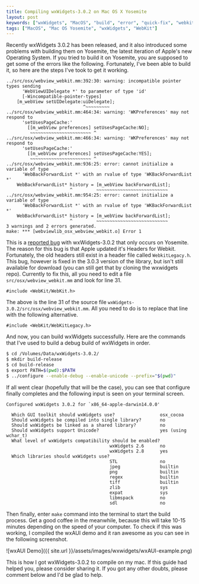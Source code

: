 ```yaml
---
title: Compiling wxWidgets-3.0.2 on Mac OS X Yosemite
layout: post
keywords: ["wxWidgets", "MacOS", "build", "error", "quick-fix", "webkit", "apple", "Yosemite"]
tags: ["MacOS", "Mac OS Yosemite", "wxWidgets", "WebKit"]
---
```


Recently wxWidgets 3.0.2 has been released, and it also introduced some problems with building them on Yosemite, the latest iteration of Apple's new Operating System. If you tried to build it on Yosemite, you are supposed to get some of the errors like the following. Fortunately, I've been able to build it, so here are the steps I've took to get it working.

~~~objc
../src/osx/webview_webkit.mm:392:30: warning: incompatible pointer types sending
      'WebViewUIDelegate *' to parameter of type 'id'
      [-Wincompatible-pointer-types]
    [m_webView setUIDelegate:uiDelegate];
                             ^~~~~~~~~~
../src/osx/webview_webkit.mm:464:34: warning: 'WKPreferences' may not respond to
      'setUsesPageCache:'
        [[m_webView preferences] setUsesPageCache:NO];
         ~~~~~~~~~~~~~~~~~~~~~~~ ^
../src/osx/webview_webkit.mm:466:34: warning: 'WKPreferences' may not respond to
      'setUsesPageCache:'
        [[m_webView preferences] setUsesPageCache:YES];
         ~~~~~~~~~~~~~~~~~~~~~~~ ^
../src/osx/webview_webkit.mm:936:25: error: cannot initialize a variable of type
      'WebBackForwardList *' with an rvalue of type 'WKBackForwardList *'
    WebBackForwardList* history = [m_webView backForwardList];
                        ^         ~~~~~~~~~~~~~~~~~~~~~~~~~~~
../src/osx/webview_webkit.mm:954:25: error: cannot initialize a variable of type
      'WebBackForwardList *' with an rvalue of type 'WKBackForwardList *'
    WebBackForwardList* history = [m_webView backForwardList];
                        ^         ~~~~~~~~~~~~~~~~~~~~~~~~~~~
3 warnings and 2 errors generated.
make: *** [webviewlib_osx_webview_webkit.o] Error 1
~~~

This is a [reported bug](http://trac.wxwidgets.org/ticket/16329) with wxWidgets-3.0.2 that only occurs on Yosemite. The reason for this bug is that Apple updated it's Headers for Webkit. Fortunately, the old headers still exist in a header file called `WebkitLegacy.h`. This bug, however is fixed in the 3.0.3 version of the library, but isn't still available for download (you can still get that by cloning the wxwidgets repo). Currently to fix this, all you need to edit a file `src/osx/webview_webkit.mm` and look for line 31.

~~~objc
#include <WebKit/WebKit.h>
~~~

The above is the line 31 of the source file `wxWidgets-3.0.2/src/osx/webview_webkit.mm`. All you need to do is to replace that line with the following alternative.

~~~objc
#include <WebKit/WebKitLegacy.h>
~~~

And now, you can build wxWidgets successfully. Here are the commands that I've used to build a debug build of wxWidgets in order.

~~~sh
$ cd /Volumes/Data/wxWidgets-3.0.2/
$ mkdir build-release
$ cd build-release
$ export PATH=$(pwd):$PATH
$ ../configure --enable-debug --enable-unicode --prefix="$(pwd)"
~~~

If all went clear (hopefully that will be the case), you can see that configure finally completes and the following input is seen on your terminal screen.

~~~
Configured wxWidgets 3.0.2 for `x86_64-apple-darwin14.0.0'

  Which GUI toolkit should wxWidgets use?                 osx_cocoa
  Should wxWidgets be compiled into single library?       no
  Should wxWidgets be linked as a shared library?         no
  Should wxWidgets support Unicode?                       yes (using wchar_t)
  What level of wxWidgets compatibility should be enabled?
                                       wxWidgets 2.6      no
                                       wxWidgets 2.8      yes
  Which libraries should wxWidgets use?
                                       STL                no
                                       jpeg               builtin
                                       png                builtin
                                       regex              builtin
                                       tiff               builtin
                                       zlib               sys
                                       expat              sys
                                       libmspack          no
                                       sdl                no
~~~

Then finally, enter `make` command into the terminal to start the build process. Get a good coffee in the meanwhile, because this will take 10-15 minutes depending on the speed of your computer. To check if this was working, I compiled the wxAUI demo and it ran awesome as you can see in the following screenshot.

<div class="text-center" markdown='1'>
![wxAUI Demo]({{ site.url }}/assets/images/wxwidgets/wxAUI-example.png)
</div>

This is how I got wxWidgets-3.0.2 to compile on my mac. If this guide had helped you, please consider sharing it. If you got any other doubts, please comment below and I'd be glad to help.
